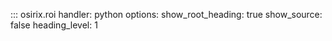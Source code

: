 ::: osirix.roi
    handler: python
    options:
      show_root_heading: true
      show_source: false
      heading_level: 1